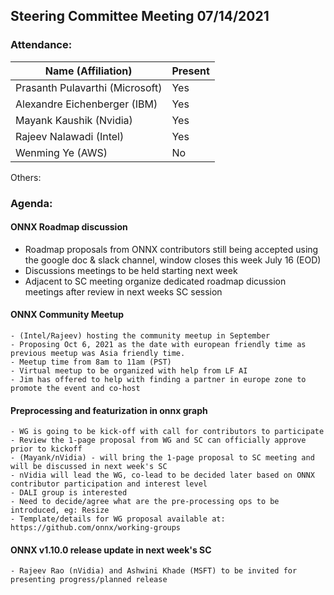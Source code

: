 ## Steering Committee Meeting 07/14/2021

### Attendance:

| Name (Affiliation)              | Present  |
| ------------------------------- | -------- |
| Prasanth Pulavarthi (Microsoft) |  Yes     |
| Alexandre Eichenberger (IBM)    |  Yes     |
| Mayank Kaushik (Nvidia)         |  Yes     |
| Rajeev Nalawadi (Intel)         |  Yes     |
| Wenming Ye (AWS)                |  No      |

Others:

### Agenda:

  #### ONNX Roadmap discussion
   - Roadmap proposals from ONNX contributors still being accepted using the google doc & slack channel, window closes this week July 16 (EOD)
   - Discussions meetings to be held starting next week
   - Adjacent to SC meeting organize dedicated roadmap dicussion meetings after review in next weeks SC session
  
  #### ONNX Community Meetup
    - (Intel/Rajeev) hosting the community meetup in September
    - Proposing Oct 6, 2021 as the date with european friendly time as previous meetup was Asia friendly time.
    - Meetup time from 8am to 11am (PST)
    - Virtual meetup to be organized with help from LF AI
    - Jim has offered to help with finding a partner in europe zone to promote the event and co-host 
      
  #### Preprocessing and featurization in onnx graph
    - WG is going to be kick-off with call for contributors to participate
    - Review the 1-page proposal from WG and SC can officially approve prior to kickoff
    - (Mayank/nVidia) - will bring the 1-page proposal to SC meeting and will be discussed in next week's SC
    - nVidia will lead the WG, co-lead to be decided later based on ONNX contributor participation and interest level
    - DALI group is interested
    - Need to decide/agree what are the pre-processing ops to be introduced, eg: Resize
    - Template/details for WG proposal available at: https://github.com/onnx/working-groups

  #### ONNX v1.10.0 release update in next week's SC
    - Rajeev Rao (nVidia) and Ashwini Khade (MSFT) to be invited for presenting progress/planned release 
  

  
